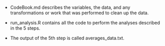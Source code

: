 * CodeBook.md describes the variables, the data, and any transformations or work that was performed to clean up the data.

* run_analysis.R contains all the code to perform the analyses described in the 5 steps.

* The output of the 5th step is called averages_data.txt.


